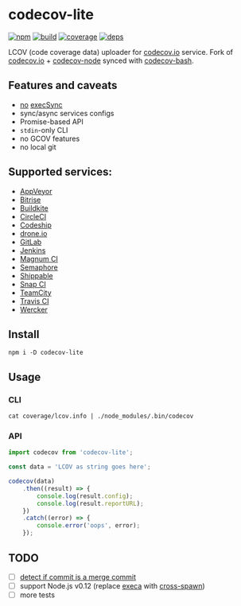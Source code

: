 # codecov-lite

[![npm](https://img.shields.io/npm/v/codecov-lite.svg?style=flat-square)](https://www.npmjs.com/package/codecov-lite)
[![build](https://img.shields.io/travis/deepsweet/codecov-node-lite/master.svg?style=flat-square)](https://travis-ci.org/deepsweet/codecov-node-lite)
[![coverage](https://img.shields.io/codecov/c/github/deepsweet/codecov-node-lite/master.svg?style=flat-square)](https://codecov.io/github/deepsweet/codecov-node-lite)
[![deps](https://img.shields.io/gemnasium/deepsweet/codecov-node-lite.svg?style=flat-square)](https://gemnasium.com/deepsweet/codecov-node-lite)

LCOV (code coverage data) uploader for [codecov.io](https://codecov.io/) service. Fork of [codecov.io](https://github.com/cainus/codecov.io) + [codecov-node](https://github.com/codecov/codecov-node) synced with [codecov-bash](https://github.com/codecov/codecov-bash).

## Features and caveats

* [no](https://github.com/codecov/codecov-node/issues/8) [execSync](https://github.com/codecov/codecov-node/pull/14)
* sync/async services configs
* Promise-based API
* `stdin`-only CLI
* no GCOV features
* no local git

## Supported services:

* [AppVeyor](https://www.appveyor.com/)
* [Bitrise](https://www.bitrise.io/)
* [Buildkite](https://buildkite.com/)
* [CircleCI](https://circleci.com/)
* [Codeship](https://codeship.com/)
* [drone.io](https://drone.io/)
* [GitLab](https://gitlab.com/)
* [Jenkins](https://jenkins.io/)
* [Magnum CI](https://magnum-ci.com/)
* [Semaphore](https://semaphoreci.com/)
* [Shippable](https://app.shippable.com/)
* [Snap CI](https://snap-ci.com/)
* [TeamCity](https://www.jetbrains.com/teamcity/)
* [Travis CI](https://travis-ci.org/)
* [Wercker](http://wercker.com/)

## Install

```
npm i -D codecov-lite
```

## Usage

### CLI

```
cat coverage/lcov.info | ./node_modules/.bin/codecov
```

### API

```js
import codecov from 'codecov-lite';

const data = 'LCOV as string goes here';

codecov(data)
    .then((result) => {
        console.log(result.config);
        console.log(result.reportURL);
    })
    .catch((error) => {
        console.error('oops', error);
    });
```

## TODO

* [ ] [detect if commit is a merge commit](https://github.com/codecov/codecov-node/pull/14#issuecomment-219293709)
* [ ] support Node.js v0.12 (replace [execa](https://github.com/sindresorhus/execa) with [cross-spawn](https://github.com/IndigoUnited/node-cross-spawn))
* [ ] more tests
